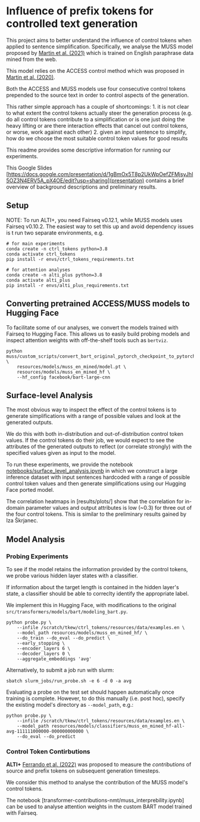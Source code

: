 # Influence of prefix tokens for controlled text generation

This project aims to better understand the influence of control tokens when applied to sentence simplification. Specifically, we analyse the MUSS model proposed by [Martin et al. (2021)](https://arxiv.org/abs/2005.00352) which is trained on English paraphrase data mined from the web.

This model relies on the ACCESS control method which was proposed in [Martin et al. (2020)](https://aclanthology.org/2020.lrec-1.577/).

Both the ACCESS and MUSS models use four consecutive control tokens prepended to the source text in order to control aspects of the generation. 

This rather simple approach has a couple of shortcomings:
    1. it is not clear to what extent the control tokens actually steer the generation process (e.g. do all control tokens contribute to a simplification or is one just doing the heavy lifting or are there interaction effects that cancel out control tokens, or worse, work against each other)
    2. given an input sentence to simplify, how do we choose the most suitable control token values for good results

This readme provides some descriptive information for running our experiments.

This Google Slides [https://docs.google.com/presentation/d/1gBmOx5T8p2UkWpOefZFMjsyJhl5OZ3N4ERV5A_pX4OE/edit?usp=sharing](presentation) contains a brief overview of background descriptions and preliminary results.


## Setup

NOTE: To run ALTI+, you need Fairseq v0.12.1, while MUSS models uses Fairseq v0.10.2. The easiest way to set this up and avoid dependency issues is t run two separate environments, e.g.

```
# for main experiments
conda create -n ctrl_tokens python=3.8
conda activate ctrl_tokens
pip install -r envs/ctrl_tokens_requirements.txt

# for attention analyses
conda create -n alti_plus python=3.8
conda activate alti_plus
pip install -r envs/alti_plus_requirements.txt
```

<!-- Alternatively, could also try a single env (at own risk). Upgrading Fairseq doesn't seem to cause any issues when running inference with MUSS, however, this has not been thoroughly tested.

```
conda create -n ctrl_tokens_v2 python=3.8
conda activate ctrl_tokens_v2
pip install -r envs/alti_plus_requirements.txt
pip install -r envs/ctrl_tokens_requirements.txt

``` -->

## Converting pretrained ACCESS/MUSS models to Hugging Face

To facilitate some of our analyses, we convert the models trained with Fairseq to Hugging Face. This allows us to easily build probing models and inspect attention weights with off-the-shelf tools such as `bertviz`.

```
python muss/custom_scripts/convert_bart_original_pytorch_checkpoint_to_pytorch.py \
    resources/models/muss_en_mined/model.pt \
    resources/models/muss_en_mined_hf \
    --hf_config facebook/bart-large-cnn
```

## Surface-level Analysis

The most obvious way to inspect the effect of the control tokens is to generate simplifications with a range of possible values and look at the generated outputs.

We do this with both in-distribution and out-of-distribution control token values. If the control tokens do their job, we would expect to see the attributes of the generated outputs to reflect (or correlate strongly) with the specified values given as input to the model.

To run these experiments, we provide the notebook [notebooks/surface_level_analysis.ipynb](surface_level_analysis.ipynb) in which we construct a large inference dataset with input sentences hardcoded with a range of possible control token values and then generate simplifications using our Hugging Face ported model.

The correlation heatmaps in [results/plots/] show that the correlation for in-domain parameter values and output attributes is low (~0.3) for three out of the four control tokens. This is similar to the preliminary results gained by Iza Škrjanec.

## Model Analysis

### Probing Experiments

To see if the model retains the information provided by the control tokens, we probe various hidden layer states with a classifier.

If information about the target length is contained in the hidden layer's state, a classifier should be able to correclty identify the appropriate label.

We implement this in Hugging Face, with modifications to the original `src/transformers/models/bart/modeling_bart.py`.

```
python probe.py \
    --infile /scratch/tkew/ctrl_tokens/resources/data/examples.en \
    --model_path resources/models/muss_en_mined_hf/ \
    --do_train --do_eval --do_predict \
    --early_stopping \
    --encoder_layers 6 \
    --decoder_layers 0 \
    --aggregate_embeddings 'avg'
```

Alternatively, to submit a job run with slurm:

```
sbatch slurm_jobs/run_probe.sh -e 6 -d 0 -a avg
```

Evaluating a probe on the test set should happen automatically once training is complete. However, to do this manually (i.e. post hoc), specify the existing model's directory as `--model_path`, e.g.:

```
python probe.py \
    --infile /scratch/tkew/ctrl_tokens/resources/data/examples.en \
    --model_path resources/models/classifiers/muss_en_mined_hf-all-avg-111111000000-000000000000 \
    --do_eval --do_predict
```

### Control Token Contirbutions

**ALTI+** [Ferrando et al. (2022)](https://arxiv.org/abs/2203.04212) was proposed to measure the *contributions* of source and prefix tokens on subsequent generation timesteps.

We consider this method to analyse the contribution of the MUSS model's control tokens.

The notebook [transformer-contributions-nmt/muss_interprebility.ipynb] can be used to analyse attention weights in the custom BART model trained with Fairseq.


<!-- 

## handy commands

```
python simplify_file.py \
    /scratch/tkew/ctrl_tokens/resources/data/examples.en \
    --out_path /scratch/tkew/ctrl_tokens/resources/data/examples.en.decoded \
    --model_name muss_en_mined
``` 

-->